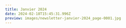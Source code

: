 ```yaml
---
title: Janvier 2024
date: 2024-02-18T15:45:31.996Z
preview: images/newsletter-janvier-2024_page-0001.jpg
---
```

